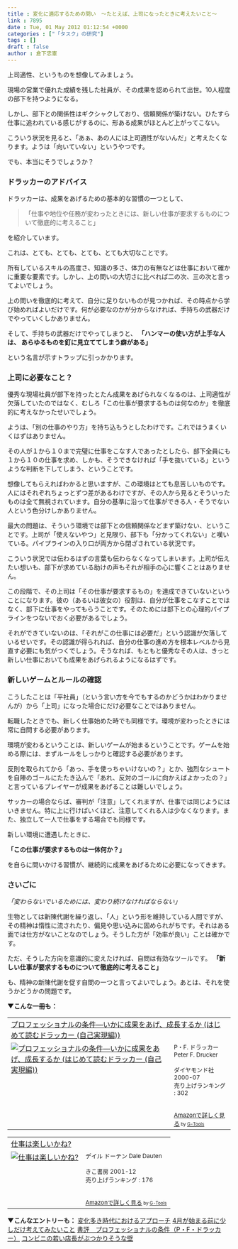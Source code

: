 ```yaml
---
title : 変化に適応するための問い　〜たとえば、上司になったときに考えたいこと〜
link : 7895
date : Tue, 01 May 2012 01:12:54 +0000
categories : ["「タスク」の研究"]
tags : []
draft : false
author : 倉下忠憲
---
```


上司適性、というものを想像してみましょう。

現場の営業で優れた成績を残した社員が、その成果を認められて出世。10人程度の部下を持つようになる。

しかし、部下との関係性はギクシャクしており、信頼関係が築けない。ひたすら仕事に追われている感じがするのに、形ある成果がほとんど上がってこない。

こういう状況を見ると、「あぁ、あの人には上司適性がないんだ」と考えたくなります。ようは「向いていない」というやつです。

でも、本当にそうでしょうか？

<h3>ドラッカーのアドバイス</h3>
ドラッカーは、成果をあげるための基本的な習慣の一つとして、



<blockquote>「仕事や地位や任務が変わったときには、新しい仕事が要求するものについて徹底的に考えること」</blockquote>



を紹介しています。

これは、とても、とても、とても、とても大切なことです。

所有しているスキルの高度さ、知識の多さ、体力の有無などは仕事において確かに重要な要素です。しかし、上の問いの大切さに比べれば二の次、三の次と言ってよいでしょう。

上の問いを徹底的に考えて、自分に足りないものが見つかれば、その時点から学び始めればよいだけです。何が必要なのかが分からなければ、手持ちの武器だけでやっていくしかありません。

そして、手持ちの武器だけでやってしまうと、
<strong>
「ハンマーの使い方が上手な人は、 あらゆるものを釘に見立ててしまう癖がある」</strong>

という名言が示すトラップに引っかかります。

<h3>上司に必要なこと？</h3>
優秀な現場社員が部下を持ったとたん成果をあげられなくなるのは、上司適性が欠落していたのではなく、むしろ「この仕事が要求するものは何なのか」を徹底的に考えなかったせいでしょう。

ようは、「別の仕事のやり方」を持ち込もうとしたわけです。これではうまくいくはずはありません。

その人が１から１０まで完璧に仕事をこなす人であったとしたら、部下全員にも１から１０の仕事を求め、しかも、そうできなければ「手を抜いている」というような判断を下してしまう、ということです。

想像してもらえればわかると思いますが、この環境はとても息苦しいものです。人にはそれぞれちょっとずつ差があるわけですが、その人から見るとそういったものは全て無視されています。自分の基準に沿って仕事ができる人・そうでない人という色分けしかありません。

最大の問題は、そういう環境では部下との信頼関係などまず築けない、ということです。上司が「使えないやつ」と見限り、部下も「分かってくれない」と嘆いている。パイプラインの入り口が両方から閉ざされている状況です。

こういう状況では伝わるはずの言葉も伝わらなくなってしまいます。上司が伝えたい想いも、部下が求めている助けの声もそれが相手の心に響くことはありません。

この段階で、その上司は「その仕事が要求するもの」を達成できていないということになります。彼の（あるいは彼女の）役割は、自分が仕事をこなすことではなく、部下に仕事をやってもらうことです。そのためには部下との心理的パイプラインをつないでおく必要があるでしょう。

それができていないのは、「それがこの仕事には必要だ」という認識が欠落しているせいです。その認識が得られれば、自分の仕事の進め方を根本レベルから見直す必要にも気がつくでしょう。そうなれば、もともと優秀なその人は、きっと新しい仕事においても成果をあげられるようになるはずです。
<h3>新しいゲームとルールの確認</h3>
こうしたことは「平社員」（という言い方を今でもするのかどうかはわかりませんが）から「上司」になった場合にだけ必要なことではありません。

転職したときでも、新しく仕事始めた時でも同様です。環境が変わったときには常に自問する必要があります。

環境が変わるということは、新しいゲームが始まるということです。ゲームを始める際には、まずルールをしっかりと確認する必要があります。

反則を取られてから「あっ、手を使っちゃいけないの？」とか、強烈なシュートを自陣のゴールにたたき込んで「あれ、反対のゴールに向かえばよかったの？」と言っているプレイヤーが成果をあげることは難しいでしょう。

サッカーの場合ならば、審判が「注意」してくれますが、仕事では同じようにはいきません。特に上に行けばいくほど、注意してくれる人は少なくなります。また、独立して一人で仕事をする場合でも同様です。

新しい環境に遭遇したときに、

<strong>「この仕事が要求するものは一体何か？」</strong>

を自らに問いかける習慣が、継続的に成果をあげるために必要になってきます。
<h3>さいごに</h3>
<em>「変わらないでいるためには、変わり続けなければならない」</em>

生物としては新陳代謝を繰り返し、「人」という形を維持している人間ですが、その精神は惰性に流されたり、偏見や思い込みに固められがちです。それはある面では仕方がないことなのでしょう。そうした方が「効率が良い」ことは確かです。

ただ、そうした方向を意識的に変えたければ、自問は有効なツールです。
<strong>
「新しい仕事が要求するものについて徹底的に考えること」</strong>

も、精神の新陳代謝を促す自問の一つと言ってよいでしょう。あとは、それを使うかどうかの問題です。

<strong>▼こんな一冊も：</strong>
<table  border="0" cellpadding="5"><tr><td colspan="2"><a href="http://www.amazon.co.jp/%E3%83%97%E3%83%AD%E3%83%95%E3%82%A7%E3%83%83%E3%82%B7%E3%83%A7%E3%83%8A%E3%83%AB%E3%81%AE%E6%9D%A1%E4%BB%B6%E2%80%95%E3%81%84%E3%81%8B%E3%81%AB%E6%88%90%E6%9E%9C%E3%82%92%E3%81%82%E3%81%92%E3%80%81%E6%88%90%E9%95%B7%E3%81%99%E3%82%8B%E3%81%8B-%E3%81%AF%E3%81%98%E3%82%81%E3%81%A6%E8%AA%AD%E3%82%80%E3%83%89%E3%83%A9%E3%83%83%E3%82%AB%E3%83%BC-%E8%87%AA%E5%B7%B1%E5%AE%9F%E7%8F%BE%E7%B7%A8-P%E3%83%BBF-%E3%83%89%E3%83%A9%E3%83%83%E3%82%AB%E3%83%BC/dp/4478300593%3FSubscriptionId%3D15SMZCTB9V8NGR2TW082%26tag%3Drashita1000-22%26linkCode%3Dxm2%26camp%3D2025%26creative%3D165953%26creativeASIN%3D4478300593" target="_blank">プロフェッショナルの条件―いかに成果をあげ、成長するか (はじめて読むドラッカー (自己実現編))</a><img src="http://www.assoc-amazon.jp/e/ir?t=rashita1000-22&l=ur2&o=9" width="1" height="1" style="border: none;" alt="" /></td></tr><tr><td valign="top"><a href="http://www.amazon.co.jp/%E3%83%97%E3%83%AD%E3%83%95%E3%82%A7%E3%83%83%E3%82%B7%E3%83%A7%E3%83%8A%E3%83%AB%E3%81%AE%E6%9D%A1%E4%BB%B6%E2%80%95%E3%81%84%E3%81%8B%E3%81%AB%E6%88%90%E6%9E%9C%E3%82%92%E3%81%82%E3%81%92%E3%80%81%E6%88%90%E9%95%B7%E3%81%99%E3%82%8B%E3%81%8B-%E3%81%AF%E3%81%98%E3%82%81%E3%81%A6%E8%AA%AD%E3%82%80%E3%83%89%E3%83%A9%E3%83%83%E3%82%AB%E3%83%BC-%E8%87%AA%E5%B7%B1%E5%AE%9F%E7%8F%BE%E7%B7%A8-P%E3%83%BBF-%E3%83%89%E3%83%A9%E3%83%83%E3%82%AB%E3%83%BC/dp/4478300593%3FSubscriptionId%3D15SMZCTB9V8NGR2TW082%26tag%3Drashita1000-22%26linkCode%3Dxm2%26camp%3D2025%26creative%3D165953%26creativeASIN%3D4478300593" target="_blank"><img src="http://ecx.images-amazon.com/images/I/51EG2EG9X3L._SL160_.jpg" border="0" alt="プロフェッショナルの条件―いかに成果をあげ、成長するか (はじめて読むドラッカー (自己実現編))" /></a></td><td valign="top"><font size="-1">P・F. ドラッカー Peter F. Drucker <br /><br />ダイヤモンド社  2000-07<br />売り上げランキング : 302<br /><br /><br /><a href="http://www.amazon.co.jp/%E3%83%97%E3%83%AD%E3%83%95%E3%82%A7%E3%83%83%E3%82%B7%E3%83%A7%E3%83%8A%E3%83%AB%E3%81%AE%E6%9D%A1%E4%BB%B6%E2%80%95%E3%81%84%E3%81%8B%E3%81%AB%E6%88%90%E6%9E%9C%E3%82%92%E3%81%82%E3%81%92%E3%80%81%E6%88%90%E9%95%B7%E3%81%99%E3%82%8B%E3%81%8B-%E3%81%AF%E3%81%98%E3%82%81%E3%81%A6%E8%AA%AD%E3%82%80%E3%83%89%E3%83%A9%E3%83%83%E3%82%AB%E3%83%BC-%E8%87%AA%E5%B7%B1%E5%AE%9F%E7%8F%BE%E7%B7%A8-P%E3%83%BBF-%E3%83%89%E3%83%A9%E3%83%83%E3%82%AB%E3%83%BC/dp/4478300593%3FSubscriptionId%3D15SMZCTB9V8NGR2TW082%26tag%3Drashita1000-22%26linkCode%3Dxm2%26camp%3D2025%26creative%3D165953%26creativeASIN%3D4478300593" target="_blank">Amazonで詳しく見る</a></font><font size="-2"> by <a href="http://www.goodpic.com/mt/aws/index.html" >G-Tools</a></font></td></tr></table>

<table  border="0" cellpadding="5"><tr><td colspan="2"><a href="http://www.amazon.co.jp/%E4%BB%95%E4%BA%8B%E3%81%AF%E6%A5%BD%E3%81%97%E3%81%84%E3%81%8B%E3%81%AD-%E3%83%87%E3%82%A4%E3%83%AB-%E3%83%89%E3%83%BC%E3%83%86%E3%83%B3/dp/4877710787%3FSubscriptionId%3D15SMZCTB9V8NGR2TW082%26tag%3Drashita1000-22%26linkCode%3Dxm2%26camp%3D2025%26creative%3D165953%26creativeASIN%3D4877710787" target="_blank">仕事は楽しいかね?</a><img src="http://www.assoc-amazon.jp/e/ir?t=rashita1000-22&l=ur2&o=9" width="1" height="1" style="border: none;" alt="" /></td></tr><tr><td valign="top"><a href="http://www.amazon.co.jp/%E4%BB%95%E4%BA%8B%E3%81%AF%E6%A5%BD%E3%81%97%E3%81%84%E3%81%8B%E3%81%AD-%E3%83%87%E3%82%A4%E3%83%AB-%E3%83%89%E3%83%BC%E3%83%86%E3%83%B3/dp/4877710787%3FSubscriptionId%3D15SMZCTB9V8NGR2TW082%26tag%3Drashita1000-22%26linkCode%3Dxm2%26camp%3D2025%26creative%3D165953%26creativeASIN%3D4877710787" target="_blank"><img src="http://ecx.images-amazon.com/images/I/514AWCH6ZNL._SL160_.jpg" border="0" alt="仕事は楽しいかね?" /></a></td><td valign="top"><font size="-1">デイル ドーテン Dale Dauten <br /><br />きこ書房  2001-12<br />売り上げランキング : 176<br /><br /><br /><a href="http://www.amazon.co.jp/%E4%BB%95%E4%BA%8B%E3%81%AF%E6%A5%BD%E3%81%97%E3%81%84%E3%81%8B%E3%81%AD-%E3%83%87%E3%82%A4%E3%83%AB-%E3%83%89%E3%83%BC%E3%83%86%E3%83%B3/dp/4877710787%3FSubscriptionId%3D15SMZCTB9V8NGR2TW082%26tag%3Drashita1000-22%26linkCode%3Dxm2%26camp%3D2025%26creative%3D165953%26creativeASIN%3D4877710787" target="_blank">Amazonで詳しく見る</a></font><font size="-2"> by <a href="http://www.goodpic.com/mt/aws/index.html" >G-Tools</a></font></td></tr></table>

<strong>▼こんなエントリーも：</strong>
<a href="https://rashita.net/blog/?p=7870">変化多き時代におけるアプローチ</a>
<a href="https://rashita.net/blog/?p=5513">4月が始まる前に少しだけ考えてみたいこと</a>
<a href="https://rashita.net/blog/?p=4174">書評　プロフェッショナルの条件（P・F・ドラッカー）</a>
<a href="http://rashita.jugem.jp/?eid=1978">コンビニの若い店長がぶつかりそうな壁</a>

